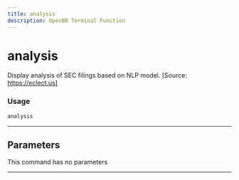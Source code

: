 ```yaml
---
title: analysis
description: OpenBB Terminal Function
---
```


# analysis

Display analysis of SEC filings based on NLP model. [Source: https://eclect.us]

### Usage

```python
analysis
```

---

## Parameters

This command has no parameters


---

